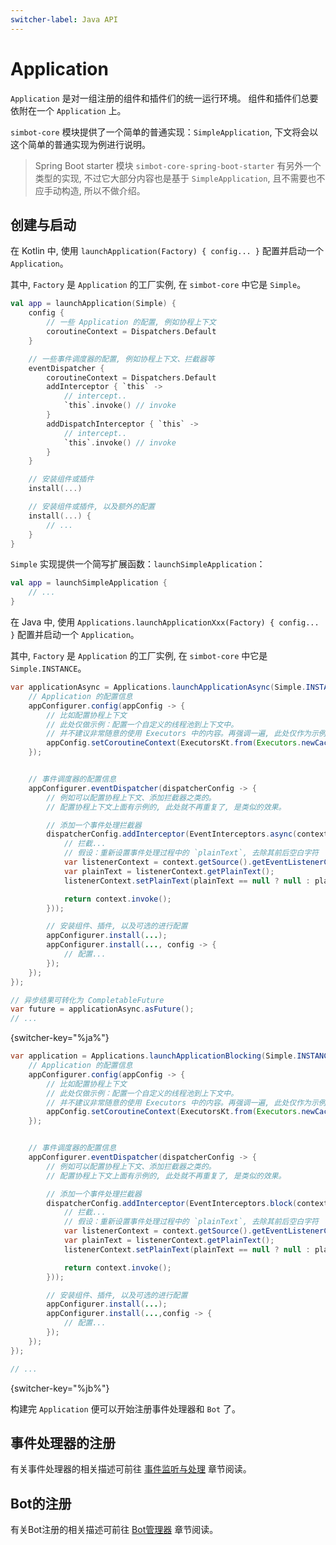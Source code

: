 ```yaml
---
switcher-label: Java API
---
```


# Application

`Application` 是对一组注册的组件和插件们的统一运行环境。
组件和插件们总要依附在一个 `Application` 上。

`simbot-core` 模块提供了一个简单的普通实现：`SimpleApplication`, 
下文将会以这个简单的普通实现为例进行说明。

> Spring Boot starter 模块 `simbot-core-spring-boot-starter` 有另外一个类型的实现, 
> 不过它大部分内容也是基于 `SimpleApplication`, 且不需要也不应手动构造, 所以不做介绍。

## 创建与启动

<tabs group="Code">
<tab title="Kotlin" group-key="Kotlin">

在 Kotlin 中, 使用 `launchApplication(Factory) { config... }` 配置并启动一个 `Application`。

其中, `Factory` 是 `Application` 的工厂实例, 在 `simbot-core` 中它是 `Simple`。

```Kotlin
val app = launchApplication(Simple) {
    config {
        // 一些 Application 的配置, 例如协程上下文
        coroutineContext = Dispatchers.Default
    }

    // 一些事件调度器的配置, 例如协程上下文、拦截器等
    eventDispatcher {
        coroutineContext = Dispatchers.Default
        addInterceptor { `this` ->
            // intercept..
            `this`.invoke() // invoke
        }
        addDispatchInterceptor { `this` ->
            // intercept..
            `this`.invoke() // invoke
        }
    }

    // 安装组件或插件
    install(...)

    // 安装组件或插件, 以及额外的配置
    install(...) {
        // ...
    }
}
```

`Simple` 实现提供一个简写扩展函数：`launchSimpleApplication`：

```Kotlin
val app = launchSimpleApplication {
    // ...
}
```

</tab>
<tab title="Java" group-key="Java">

在 Java 中, 使用 `Applications.launchApplicationXxx(Factory) { config... }` 
配置并启动一个 `Application`。

其中, `Factory` 是 `Application` 的工厂实例, 在 `simbot-core` 中它是 `Simple.INSTANCE`。

```Java
var applicationAsync = Applications.launchApplicationAsync(Simple.INSTANCE, appConfigurer -> {
    // Application 的配置信息
    appConfigurer.config(appConfig -> {
        // 比如配置协程上下文
        // 此处仅做示例：配置一个自定义的线程池到上下文中。
        // 并不建议非常随意的使用 Executors 中的内容。再强调一遍, 此处仅作为示例。
        appConfig.setCoroutineContext(ExecutorsKt.from(Executors.newCachedThreadPool()));
    });


    // 事件调度器的配置信息
    appConfigurer.eventDispatcher(dispatcherConfig -> {
        // 例如可以配置协程上下文、添加拦截器之类的。
        // 配置协程上下文上面有示例的, 此处就不再重复了, 是类似的效果。

        // 添加一个事件处理拦截器
        dispatcherConfig.addInterceptor(EventInterceptors.async(context -> {
            // 拦截...
            // 假设：重新设置事件处理过程中的 `plainText`, 去除其前后空白字符
            var listenerContext = context.getSource().getEventListenerContext();
            var plainText = listenerContext.getPlainText();
            listenerContext.setPlainText(plainText == null ? null : plainText.trim());

            return context.invoke();
        }));

        // 安装组件、插件, 以及可选的进行配置
        appConfigurer.install(...);
        appConfigurer.install(..., config -> {
            // 配置...
        });
    });
});

// 异步结果可转化为 CompletableFuture
var future = applicationAsync.asFuture();
// ...

```
{switcher-key="%ja%"}

```Java
var application = Applications.launchApplicationBlocking(Simple.INSTANCE, appConfigurer -> {
    // Application 的配置信息
    appConfigurer.config(appConfig -> {
        // 比如配置协程上下文
        // 此处仅做示例：配置一个自定义的线程池到上下文中。
        // 并不建议非常随意的使用 Executors 中的内容。再强调一遍, 此处仅作为示例。
        appConfig.setCoroutineContext(ExecutorsKt.from(Executors.newCachedThreadPool()));
    });


    // 事件调度器的配置信息
    appConfigurer.eventDispatcher(dispatcherConfig -> {
        // 例如可以配置协程上下文、添加拦截器之类的。
        // 配置协程上下文上面有示例的, 此处就不再重复了, 是类似的效果。

        // 添加一个事件处理拦截器
        dispatcherConfig.addInterceptor(EventInterceptors.block(context -> {
            // 拦截...
            // 假设：重新设置事件处理过程中的 `plainText`, 去除其前后空白字符
            var listenerContext = context.getSource().getEventListenerContext();
            var plainText = listenerContext.getPlainText();
            listenerContext.setPlainText(plainText == null ? null : plainText.trim());

            return context.invoke();
        }));

        // 安装组件、插件, 以及可选的进行配置
        appConfigurer.install(...);
        appConfigurer.install(...,config -> {
            // 配置...
        });
    });
});

// ...
```
{switcher-key="%jb%"}

</tab>
</tabs>

构建完 `Application` 便可以开始注册事件处理器和 `Bot` 了。

## 事件处理器的注册

有关事件处理器的相关描述可前往 [事件监听与处理](basic-event-listener.md) 章节阅读。

## Bot的注册

有关Bot注册的相关描述可前往 [Bot管理器](BotManager.md) 章节阅读。
